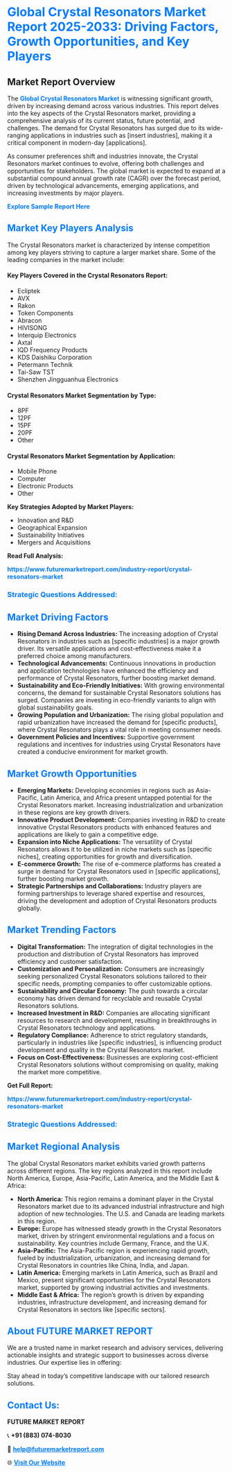 <h1 style="color: #007BFF;">Global Crystal Resonators Market Report 2025-2033: Driving Factors, Growth Opportunities, and Key Players</h1>

<section id="overview">
<h2>Market Report Overview</h2>
<p>The <a href="https://www.futuremarketreport.com/industry-report/crystal-resonators-market" style="color: #007BFF; text-decoration: none;"><strong>Global Crystal Resonators Market</strong></a> is witnessing significant growth, driven by increasing demand across various industries. This report delves into the key aspects of the Crystal Resonators market, providing a comprehensive analysis of its current status, future potential, and challenges. The demand for Crystal Resonators has surged due to its wide-ranging applications in industries such as [insert industries], making it a critical component in modern-day [applications].</p>
<p>As consumer preferences shift and industries innovate, the Crystal Resonators market continues to evolve, offering both challenges and opportunities for stakeholders. The global market is expected to expand at a substantial compound annual growth rate (CAGR) over the forecast period, driven by technological advancements, emerging applications, and increasing investments by major players.</p>
</section>

<section id="overview">
<p><a href="https://www.futuremarketreport.com/request-sample/reportId=85223" style="color: #007BFF; text-decoration: none;"><strong>Explore Sample Report Here</strong></a></p>
</section>

<section id="key-players">
<h2 style="color: #007BFF;">Market Key Players Analysis</h2>
<p>The Crystal Resonators market is characterized by intense competition among key players striving to capture a larger market share. Some of the leading companies in the market include:</p>
<h4>Key Players Covered in the Crystal Resonators Report:</h4>
<ul><li>Ecliptek</li><li>AVX</li><li>Rakon</li><li>Token Components</li><li>Abracon</li><li>HIVISONG</li><li>Interquip Electronics</li><li>Axtal</li><li>IQD Frequency Products</li><li>KDS Daishiku Corporation</li><li>Petermann Technik</li><li>Tai-Saw TST</li><li>Shenzhen Jingguanhua Electronics</li></ul>
<h4>Crystal Resonators Market Segmentation by Type:</h4>
<ul><li>8PF</li><li>12PF</li><li>15PF</li><li>20PF</li><li>Other</li></ul>

<h4>Crystal Resonators Market Segmentation by Application:</h4>
<ul><li>Mobile Phone</li><li>Computer</li><li>Electronic Products</li><li>Other</li></ul>
<p><strong>Key Strategies Adopted by Market Players:</strong></p>
<ul>
<li>Innovation and R&D</li>
<li>Geographical Expansion</li>
<li>Sustainability Initiatives</li>
<li>Mergers and Acquisitions</li>
</ul>
</section>

<section>
<p><strong>Read Full Analysis: </strong></p><a href="https://www.futuremarketreport.com/industry-report/crystal-resonators-market" style="color: #007BFF; text-decoration: none;"><strong>https://www.futuremarketreport.com/industry-report/crystal-resonators-market</strong></a>
<h3 style="color: #007BFF;">Strategic Questions Addressed:</h3>
</section>

<section id="driving-factors">
<h2 style="color: #007BFF;">Market Driving Factors</h2>
<ul>
<li><strong>Rising Demand Across Industries:</strong> The increasing adoption of Crystal Resonators in industries such as [specific industries] is a major growth driver. Its versatile applications and cost-effectiveness make it a preferred choice among manufacturers.</li>
<li><strong>Technological Advancements:</strong> Continuous innovations in production and application technologies have enhanced the efficiency and performance of Crystal Resonators, further boosting market demand.</li>
<li><strong>Sustainability and Eco-Friendly Initiatives:</strong> With growing environmental concerns, the demand for sustainable Crystal Resonators solutions has surged. Companies are investing in eco-friendly variants to align with global sustainability goals.</li>
<li><strong>Growing Population and Urbanization:</strong> The rising global population and rapid urbanization have increased the demand for [specific products], where Crystal Resonators plays a vital role in meeting consumer needs.</li>
<li><strong>Government Policies and Incentives:</strong> Supportive government regulations and incentives for industries using Crystal Resonators have created a conducive environment for market growth.</li>
</ul>
</section>

<section id="growth-opportunities">
<h2 style="color: #007BFF;">Market Growth Opportunities</h2>
<ul>
<li><strong>Emerging Markets:</strong> Developing economies in regions such as Asia-Pacific, Latin America, and Africa present untapped potential for the Crystal Resonators market. Increasing industrialization and urbanization in these regions are key growth drivers.</li>
<li><strong>Innovative Product Development:</strong> Companies investing in R&D to create innovative Crystal Resonators products with enhanced features and applications are likely to gain a competitive edge.</li>
<li><strong>Expansion into Niche Applications:</strong> The versatility of Crystal Resonators allows it to be utilized in niche markets such as [specific niches], creating opportunities for growth and diversification.</li>
<li><strong>E-commerce Growth:</strong> The rise of e-commerce platforms has created a surge in demand for Crystal Resonators used in [specific applications], further boosting market growth.</li>
<li><strong>Strategic Partnerships and Collaborations:</strong> Industry players are forming partnerships to leverage shared expertise and resources, driving the development and adoption of Crystal Resonators products globally.</li>
</ul>
</section>

<section id="trending-factors">
<h2 style="color: #007BFF;">Market Trending Factors</h2>
<ul>
<li><strong>Digital Transformation:</strong> The integration of digital technologies in the production and distribution of Crystal Resonators has improved efficiency and customer satisfaction.</li>
<li><strong>Customization and Personalization:</strong> Consumers are increasingly seeking personalized Crystal Resonators solutions tailored to their specific needs, prompting companies to offer customizable options.</li>
<li><strong>Sustainability and Circular Economy:</strong> The push towards a circular economy has driven demand for recyclable and reusable Crystal Resonators solutions.</li>
<li><strong>Increased Investment in R&D:</strong> Companies are allocating significant resources to research and development, resulting in breakthroughs in Crystal Resonators technology and applications.</li>
<li><strong>Regulatory Compliance:</strong> Adherence to strict regulatory standards, particularly in industries like [specific industries], is influencing product development and quality in the Crystal Resonators market.</li>
<li><strong>Focus on Cost-Effectiveness:</strong> Businesses are exploring cost-efficient Crystal Resonators solutions without compromising on quality, making the market more competitive.</li>
</ul>
</section>

<section>
<p><strong>Get Full Report: </strong></p><a href="https://www.futuremarketreport.com/industry-report/crystal-resonators-market" style="color: #007BFF; text-decoration: none;"><strong>https://www.futuremarketreport.com/industry-report/crystal-resonators-market</strong></a>
<h3 style="color: #007BFF;">Strategic Questions Addressed:</h3>
</section>


<section id="regional-analysis">
<h2 style="color: #007BFF;">Market Regional Analysis</h2>
<p>The global Crystal Resonators market exhibits varied growth patterns across different regions. The key regions analyzed in this report include North America, Europe, Asia-Pacific, Latin America, and the Middle East & Africa:</p>
<ul>
<li><strong>North America:</strong> This region remains a dominant player in the Crystal Resonators market due to its advanced industrial infrastructure and high adoption of new technologies. The U.S. and Canada are leading markets in this region.</li>
<li><strong>Europe:</strong> Europe has witnessed steady growth in the Crystal Resonators market, driven by stringent environmental regulations and a focus on sustainability. Key countries include Germany, France, and the U.K.</li>
<li><strong>Asia-Pacific:</strong> The Asia-Pacific region is experiencing rapid growth, fueled by industrialization, urbanization, and increasing demand for Crystal Resonators in countries like China, India, and Japan.</li>
<li><strong>Latin America:</strong> Emerging markets in Latin America, such as Brazil and Mexico, present significant opportunities for the Crystal Resonators market, supported by growing industrial activities and investments.</li>
<li><strong>Middle East & Africa:</strong> The region’s growth is driven by expanding industries, infrastructure development, and increasing demand for Crystal Resonators in sectors like [specific sectors].</li>
</ul>
</section>

<footer>
<h2 style="color: #007BFF;">About FUTURE MARKET REPORT</h2>
<p>We are a trusted name in market research and advisory services, delivering actionable insights and strategic support to businesses across diverse industries. Our expertise lies in offering:</p>

<p>Stay ahead in today’s competitive landscape with our tailored research solutions.</p>

<h2 style="color: #007BFF;">Contact Us:</h2>
<p><strong>FUTURE MARKET REPORT</strong></p>
<p>📞 <strong>+91 (883) 074-8030</strong></p>
<p>📧 <strong><a href="mailto:help@futuremarketreport.com" style="color: #007BFF;">help@futuremarketreport.com</a></strong></p>
<p>🌐 <strong><a href="https://www.futuremarketreport.com/" style="color: #007BFF;">Visit Our Website</a></strong></p>
</footer>